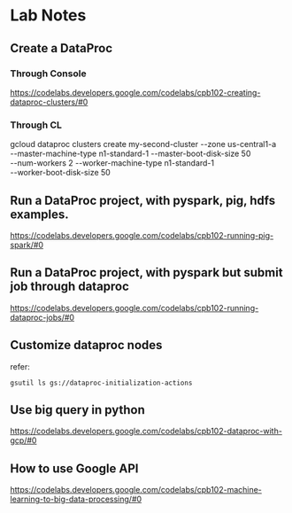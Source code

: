 # Lab Notes
## Create a DataProc 
### Through Console
https://codelabs.developers.google.com/codelabs/cpb102-creating-dataproc-clusters/#0
### Through CL
gcloud dataproc clusters create my-second-cluster --zone us-central1-a \
        --master-machine-type n1-standard-1 --master-boot-disk-size 50 \
        --num-workers 2 --worker-machine-type n1-standard-1 \
        --worker-boot-disk-size 50 
## Run a DataProc project, with pyspark, pig, hdfs examples.
https://codelabs.developers.google.com/codelabs/cpb102-running-pig-spark/#0
## Run a DataProc project, with pyspark but submit job through dataproc
https://codelabs.developers.google.com/codelabs/cpb102-running-dataproc-jobs/#0

## Customize dataproc nodes
refer:
```
gsutil ls gs://dataproc-initialization-actions
```
## Use big query in python
https://codelabs.developers.google.com/codelabs/cpb102-dataproc-with-gcp/#0
## How to use Google API
https://codelabs.developers.google.com/codelabs/cpb102-machine-learning-to-big-data-processing/#0
